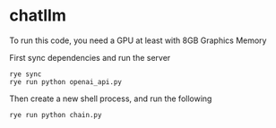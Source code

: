 # chatllm

To run this code, you need a GPU at least with 8GB Graphics Memory


First sync dependencies and run the server

```shell
rye sync
rye run python openai_api.py
```

Then create a new shell process, and run the following

```shell
rye run python chain.py
```

